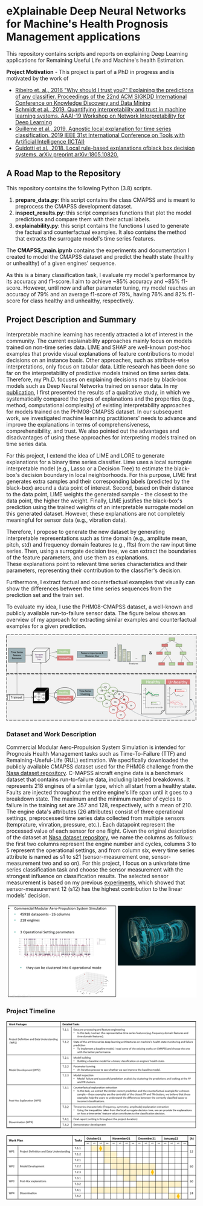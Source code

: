 # eXplainable Deep Neural Networks for Machine's Health Prognosis Management applications

This repository contains scripts and reports on explaining Deep Learning applications for Remaining Useful Life and Machine's health Estimation.

**Project Motivation** - This project is part of a PhD in progress and is motivated by the work of 
* [Ribeiro et. al., 2016 "Why should I trust you?" Explaining the predictions of any classifier. Proceedings of the 22nd ACM SIGKDD International Conference on Knowledge Discovery and Data Mining](https://www.kdd.org/kdd2016/papers/files/rfp0573-ribeiroA.pdf)
* [Schmidt et al., 2019. Quantifying interpretability and trust in machine learning systems. AAAI-19 Workshop on Network Interpretability for Deep Learning](https://arxiv.org/abs/1901.08558)
* [Guilleme et al., 2019. Agnostic local explanation for time series classification. 2019 IEEE 31st International Conference on Tools with Artificial Intelligence (ICTAI)](https://ieeexplore.ieee.org/document/8995349/)
* [Guidotti et al., 2018. Local rule-based explanations ofblack box decision systems. arXiv preprint arXiv:1805.10820.](https://arxiv.org/abs/1805.10820)

## A Road Map to the Repository
This repository contains the following Python (3.8) scripts.

1. __prepare_data.py__: this script contains the class CMAPSS and is meant to preprocess the CMAPSS development dataset.
2. __inspect_results.py__: this script comprises functions that plot the model predictions and compare them with their actual labels. 
3. __explainability.py__: this script contains the functions I used to generate the factual and counterfactual examples. It also contains the method that extracts the surrogate model's time series features.

The __CMAPSS_main.ipynb__ contains the experiments and documentation I created to model the CMAPSS dataset and predict the health state (healthy or unhealthy) of a given engines' sequence.

As this is a binary classification task, I evaluate my model's performance by its accuracy and f1-score. I aim to achieve ~85% accuracy and ~85% f1-score. However, until now and after parameter tuning, my model reaches an accuracy of 79% and an average f1-score of 79%, having 76% and 82% f1-score for class healthy and unhealthy, respectively.

## Project Description and Summary
Interpretable machine learning has recently attracted a lot of interest in the community. The current explainability approaches mainly focus on models trained on non-time series data. LIME and SHAP are well-known post-hoc examples that provide visual explanations of feature contributions to model decisions on an instance basis. Other approaches, such as attribute-wise interpretations, only focus on tabular data. Little research has been done so far on the interpretability of predictive models trained on time series data. Therefore, my Ph.D. focuses on explaining decisions made by black-box models such as Deep Neural Networks trained on sensor data. 
In my [publication](https://papers.phmsociety.org/index.php/phme/article/view/1244), I first presented the results of a qualitative study, in which we systematically compared the types of explanations and the properties (e.g., method, computational complexity) of existing interpretability approaches for models trained on the PHM08-CMAPSS dataset. In our subsequent work, we investigated machine learning practitioners' needs to advance and improve the explanations in terms of comprehensiveness, comprehensibility, and trust. We also pointed out the advantages and disadvantages of using these approaches for interpreting models trained on time series data.

For this project, I extend the idea of LIME and LORE to generate explanations for a binary time series classifier. 
Lime uses a local surrogate interpretable model (e.g., Lasso or a Decision Tree) to estimate the black-box's decision boundary in local neighborhoods. For this purpose, LIME first generates extra samples and their corresponding labels (predicted by the black-box) around a data point of interest. Second, based on their distance to the data point, LIME weights the generated sample - the closest to the data point, the higher the weight. Finally, LIME justifies the black-box's prediction using the trained weights of an interpretable surrogate model on this generated dataset. However, these explanations are not completely meaningful for sensor data (e.g., vibration data). 

Therefore, I propose to generate the new dataset by generating interpretable representations such as time domain (e.g., amplitute mean, pitch, std) and frequency domain features (e.g., ffts) from the raw input time series. 
Then, using a surrogate decision tree, we can extract the boundaries of the feature parameters, and use them as explanations.   
These explanations point to relevant time series characteristics and their parameters, representing their contribution to the classifier's decision. 

Furthermore, I extract factual and counterfactual examples that visually can show the differences between the time series sequences from the prediction set and the train set.

To evaluate my idea, I use the PHM08-CMAPSS dataset, a well-known and publicly available run-to-failure sensor data. The figure below shows an overview of my approach for extracting similar examples and counterfactual examples for a given prediction.


![alt text][BigPicture]

[BigPicture]: figures/Overview.png


### Dataset and Work Description
Commercial Modular Aero-Propulsion System Simulation is intended for Prognosis Health Management tasks such as Time-To-Failure (TTF) and Remaining-Useful-Life (RUL) estimation. We specifically downloaded the publicly available CMAPSS dataset used for the PHM08 challenge from the [Nasa dataset repository](https://ti.arc.nasa.gov/tech/dash/groups/pcoe/prognostic-data-repository/). C-MAPSS aircraft engine data is a benchmark dataset that contains run-to-failure data, including labeled breakdowns. It represents 218 engines of a similar type, which all start from a healthy state. Faults are injected throughout the entire engine's life span until it goes to a breakdown state. The maximum and the minimum number of cycles to failure in the training set are 357 and 128, respectively, with a mean of 210. The engine data's attributes (26 attributes) consist of three operational settings, preprocessed time series data collected from multiple sensors (temprature, vinration, pressure, etc.). Each datapoint represent the processed value of each sensor for one flight. Given the original description of the dataset at [Nasa dataset repository](https://ti.arc.nasa.gov/tech/dash/groups/pcoe/prognostic-data-repository/), we name the columns as follows: the first two columns represent the engine number and cycles, columns 3 to 5 represent the operational settings, and from column six, every time series attribute is named as s1 to s21 (sensor-measurement one, sensor-measurement two and so on). For this project, I focus on a univariate time series classification task and choose the sensor measurement with the strongest influence on classification results. The selected sensor measurement is based on my previous [experiments](https://papers.phmsociety.org/index.php/phme/article/view/1244), which showed that sensor-measurement 12 (s12) has the highest contribution to the linear models' decision.

![alt text][cmapss]

[cmapss]: figures/CMAPSS_description.png

### Project Timeline 

![alt text][wps]

[wps]: figures/WPs.png

![alt text][timeline]

[timeline]: figures/timeline.png


